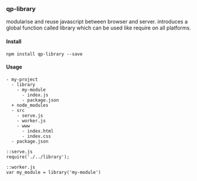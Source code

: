 ### qp-library

modularise and reuse javascript between browser and server. introduces a global function called library which can be used like require on all platforms.

#### Install

`npm install qp-library --save`

#### Usage
````
- my-project
  - library
    - my-module
      - index.js
      - package.json
  + node_modules
  - src
    - serve.js
    - worker.js
    - www
      - index.html
      - index.css
  - package.json
````

````
::serve.js
require('./../library');
````
````
::worker.js
var my_module = library('my-module')
````
